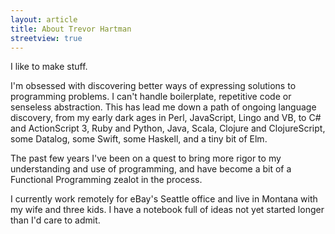 ```yaml
---
layout: article
title: About Trevor Hartman
streetview: true
---
```


I like to make stuff.

I'm obsessed with discovering better ways of expressing solutions to programming
problems. I can't handle boilerplate, repetitive code or senseless abstraction.
This has lead me down a path of ongoing language discovery, from my early dark
ages in Perl, JavaScript, Lingo and VB, to C# and ActionScript 3, Ruby and
Python, Java, Scala, Clojure and ClojureScript, some Datalog, some Swift, some
Haskell, and a tiny bit of Elm.

The past few years I've been on a quest to bring more rigor to my understanding
and use of programming, and have become a bit of a Functional Programming zealot
in the process.

I currently work remotely for eBay's Seattle office and live in Montana with my
wife and three kids. I have a notebook full of ideas not yet started longer than
I'd care to admit.
